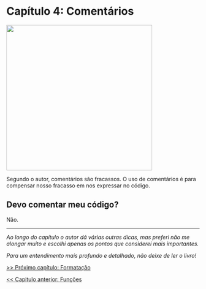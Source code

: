 # Capítulo 4: Comentários
<img src="https://miro.medium.com/max/593/0*JwJ_v8s3KkZq9b-X.png" width="380">

Segundo o autor, comentários são fracassos. O uso de comentários é para compensar nosso fracasso em nos expressar no código.

## Devo comentar meu código?
Não.

---

_Ao longo do capítulo o autor dá várias outras dicas, mas preferi não me alongar muito e escolhi apenas os pontos que considerei mais importantes._

_Para um entendimento mais profundo e detalhado, não deixe de ler o livro!_

[>> Próximo capítulo: Formatação](https://github.com/allan-pires/cleancode4noobs/blob/master/capitulo-5/formatacao.md)

[<< Capitulo anterior: Funções](https://github.com/allan-pires/cleancode4noobs/blob/master/capitulo-3/funcoes.md)

